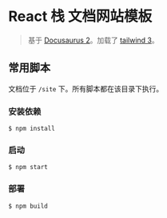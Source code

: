 # React 栈 文档网站模板
> 基于 [Docusaurus 2](https://docusaurus.io/)。加载了 [tailwind 3](https://tailwindcss.com/)。
>

## 常用脚本
文档位于 `/site` 下。所有脚本都在该目录下执行。

### 安装依赖
```
$ npm install
```

### 启动
```
$ npm start
```

### 部署
```
$ npm build
```
